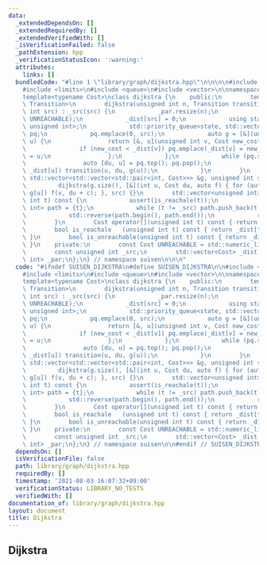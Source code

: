 ```yaml
---
data:
  _extendedDependsOn: []
  _extendedRequiredBy: []
  _extendedVerifiedWith: []
  _isVerificationFailed: false
  _pathExtension: hpp
  _verificationStatusIcon: ':warning:'
  attributes:
    links: []
  bundledCode: "#line 1 \"library/graph/dijkstra.hpp\"\n\n\n\n#include <algorithm>\n\
    #include <limits>\n#include <queue>\n#include <vector>\n\nnamespace suisen {\n\
    template<typename Cost>\nclass dijkstra {\n    public:\n        template <typename\
    \ Transition>\n        dijkstra(unsigned int n, Transition transition, unsigned\
    \ int src) : _src(src) {\n            _par.resize(n);\n            _dist.assign(n,\
    \ UNREACHABLE);\n            _dist[src] = 0;\n            using state = std::pair<Cost,\
    \ unsigned int>;\n            std::priority_queue<state, std::vector<state>, std::greater<state>>\
    \ pq;\n            pq.emplace(0, src);\n            auto g = [&](unsigned int\
    \ u) {\n                return [&, u](unsigned int v, Cost new_cost) {\n     \
    \               if (new_cost < _dist[v]) pq.emplace(_dist[v] = new_cost, v), _par[v]\
    \ = u;\n                };\n            };\n            while (pq.size()) {\n\
    \                auto [du, u] = pq.top(); pq.pop();\n                if (du ==\
    \ _dist[u]) transition(u, du, g(u));\n            }\n        }\n        dijkstra(const\
    \ std::vector<std::vector<std::pair<int, Cost>>> &g, unsigned int src) :\n   \
    \         dijkstra(g.size(), [&](int u, Cost du, auto f) { for (auto [v, c] :\
    \ g[u]) f(v, du + c); }, src) {}\n        std::vector<unsigned int> path_to(unsigned\
    \ int t) const {\n            assert(is_reachale(t));\n            std::vector<unsigned\
    \ int> path = {t};\n            while (t != _src) path.push_back(t = _par[t]);\n\
    \            std::reverse(path.begin(), path.end());\n            return path;\n\
    \        }\n        Cost operator[](unsigned int t) const { return _dist[t]; }\n\
    \        bool is_reachale   (unsigned int t) const { return _dist[t] != UNREACHABLE;\
    \ }\n        bool is_unreachable(unsigned int t) const { return _dist[t] == UNREACHABLE;\
    \ }\n    private:\n        const Cost UNREACHABLE = std::numeric_limits<Cost>::max();\n\
    \        const unsigned int _src;\n        std::vector<Cost> _dist;\n        std::vector<unsigned\
    \ int> _par;\n};\n} // namespace suisen\n\n\n"
  code: "#ifndef SUISEN_DIJKSTRA\n#define SUISEN_DIJKSTRA\n\n#include <algorithm>\n\
    #include <limits>\n#include <queue>\n#include <vector>\n\nnamespace suisen {\n\
    template<typename Cost>\nclass dijkstra {\n    public:\n        template <typename\
    \ Transition>\n        dijkstra(unsigned int n, Transition transition, unsigned\
    \ int src) : _src(src) {\n            _par.resize(n);\n            _dist.assign(n,\
    \ UNREACHABLE);\n            _dist[src] = 0;\n            using state = std::pair<Cost,\
    \ unsigned int>;\n            std::priority_queue<state, std::vector<state>, std::greater<state>>\
    \ pq;\n            pq.emplace(0, src);\n            auto g = [&](unsigned int\
    \ u) {\n                return [&, u](unsigned int v, Cost new_cost) {\n     \
    \               if (new_cost < _dist[v]) pq.emplace(_dist[v] = new_cost, v), _par[v]\
    \ = u;\n                };\n            };\n            while (pq.size()) {\n\
    \                auto [du, u] = pq.top(); pq.pop();\n                if (du ==\
    \ _dist[u]) transition(u, du, g(u));\n            }\n        }\n        dijkstra(const\
    \ std::vector<std::vector<std::pair<int, Cost>>> &g, unsigned int src) :\n   \
    \         dijkstra(g.size(), [&](int u, Cost du, auto f) { for (auto [v, c] :\
    \ g[u]) f(v, du + c); }, src) {}\n        std::vector<unsigned int> path_to(unsigned\
    \ int t) const {\n            assert(is_reachale(t));\n            std::vector<unsigned\
    \ int> path = {t};\n            while (t != _src) path.push_back(t = _par[t]);\n\
    \            std::reverse(path.begin(), path.end());\n            return path;\n\
    \        }\n        Cost operator[](unsigned int t) const { return _dist[t]; }\n\
    \        bool is_reachale   (unsigned int t) const { return _dist[t] != UNREACHABLE;\
    \ }\n        bool is_unreachable(unsigned int t) const { return _dist[t] == UNREACHABLE;\
    \ }\n    private:\n        const Cost UNREACHABLE = std::numeric_limits<Cost>::max();\n\
    \        const unsigned int _src;\n        std::vector<Cost> _dist;\n        std::vector<unsigned\
    \ int> _par;\n};\n} // namespace suisen\n\n#endif // SUISEN_DIJKSTRA\n"
  dependsOn: []
  isVerificationFile: false
  path: library/graph/dijkstra.hpp
  requiredBy: []
  timestamp: '2021-08-03 16:07:32+09:00'
  verificationStatus: LIBRARY_NO_TESTS
  verifiedWith: []
documentation_of: library/graph/dijkstra.hpp
layout: document
title: Dijkstra
---
```

## Dijkstra